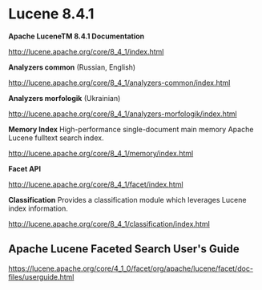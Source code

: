 # Lucene 8.4.1

**Apache LuceneTM 8.4.1 Documentation**

http://lucene.apache.org/core/8_4_1/index.html

**Analyzers common** (Russian, English)

http://lucene.apache.org/core/8_4_1/analyzers-common/index.html

**Analyzers morfologik** (Ukrainian)

http://lucene.apache.org/core/8_4_1/analyzers-morfologik/index.html

**Memory Index** High-performance single-document main memory Apache Lucene fulltext search index.

http://lucene.apache.org/core/8_4_1/memory/index.html

**Facet API** 

http://lucene.apache.org/core/8_4_1/facet/index.html

**Classification** Provides a classification module which leverages Lucene index information.

http://lucene.apache.org/core/8_4_1/classification/index.html

## Apache Lucene Faceted Search User's Guide

https://lucene.apache.org/core/4_1_0/facet/org/apache/lucene/facet/doc-files/userguide.html



